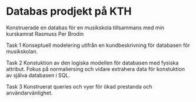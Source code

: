 # Databas prodjekt på KTH
Konstruerade en databas för en musikskola tillsammans med min kurskamrat Rasmuss Per Brodin

Task 1
Konseptuell modelering utifrån en kundbeskrivning för databasen för musikskolan.

Task 2
Konstuktion av den logiska modellen för databasen med fysiska attribut. Fokus på normaliersing och vidare extrahera data för konstuktion av själva databasen i SQL.

Task 3
Konstruerat queries och vyer för ökad prestanda och användarvänlighet.
